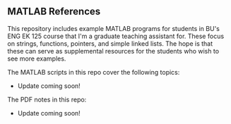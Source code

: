 ## MATLAB References

This repository includes example MATLAB programs for students in BU's ENG EK 125 course that I'm a graduate teaching assistant for. These focus on strings, functions, pointers, and simple linked lists. The hope is that these can serve as supplemental resources for the students who wish to see more examples.

The MATLAB scripts in this repo cover the following topics:

- Update coming  soon!

The PDF notes in this repo:

- Update coming soon!
